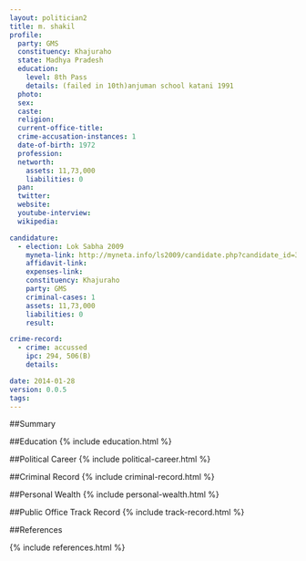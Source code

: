 ```yaml
---
layout: politician2
title: m. shakil
profile: 
  party: GMS
  constituency: Khajuraho
  state: Madhya Pradesh
  education: 
    level: 8th Pass
    details: (failed in 10th)anjuman school katani 1991
  photo: 
  sex: 
  caste: 
  religion: 
  current-office-title: 
  crime-accusation-instances: 1
  date-of-birth: 1972
  profession: 
  networth: 
    assets: 11,73,000
    liabilities: 0
  pan: 
  twitter: 
  website: 
  youtube-interview: 
  wikipedia: 

candidature: 
  - election: Lok Sabha 2009
    myneta-link: http://myneta.info/ls2009/candidate.php?candidate_id=3240
    affidavit-link: 
    expenses-link: 
    constituency: Khajuraho 
    party: GMS
    criminal-cases: 1
    assets: 11,73,000
    liabilities: 0
    result:  

crime-record: 
  - crime: accussed
    ipc: 294, 506(B)
    details:  

date: 2014-01-28
version: 0.0.5
tags: 
---
```

##Summary


##Education
{% include education.html %}


##Political Career
{% include political-career.html %}


##Criminal Record
{% include criminal-record.html %}


##Personal Wealth
{% include personal-wealth.html %}


##Public Office Track Record
{% include track-record.html %}


##References


{% include references.html %}
